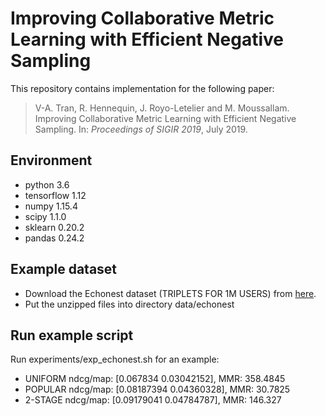 # Improving Collaborative Metric Learning with Efficient Negative Sampling

This repository contains implementation for the following paper:

> V-A. Tran, R. Hennequin, J. Royo-Letelier and M. Moussallam. Improving Collaborative Metric Learning with Efficient Negative Sampling. In: *Proceedings of SIGIR 2019*, July 2019.


## Environment
- python 3.6
- tensorflow 1.12
- numpy 1.15.4
- scipy 1.1.0
- sklearn 0.20.2
- pandas 0.24.2

## Example dataset
- Download the Echonest dataset (TRIPLETS FOR 1M USERS) from [here](http://millionsongdataset.com/tasteprofile/).
- Put the unzipped files into directory data/echonest

## Run example script
Run experiments/exp_echonest.sh for an example:
- UNIFORM ndcg/map: [0.067834   0.03042152], MMR: 358.4845
- POPULAR ndcg/map: [0.08187394 0.04360328], MMR: 30.7825
- 2-STAGE ndcg/map: [0.09179041  0.04784787], MMR: 146.327
